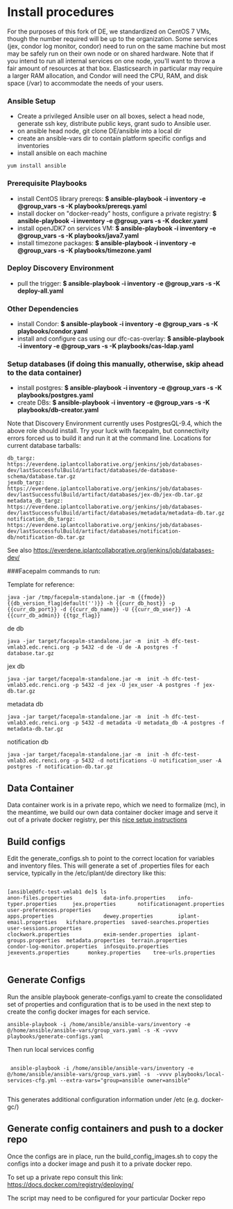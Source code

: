 # Install procedures

For the purposes of this fork of DE, we standardized on CentOS 7 VMs, though the number required will be up to the organization. Some services (jex, condor log monitor, condor) need to run on the same machine but most may be safely run on their own node or on shared hardware. Note that if you intend to run all internal services on one node, you'll want to throw a fair amount of resources at that box. Elasticsearch in particular may require a larger RAM allocation, and Condor will need the CPU, RAM, and disk space (/var) to accommodate the needs of your users.

### Ansible Setup
* Create a privileged Ansible user on all boxes, select a head node, generate ssh key, distribute public keys, grant sudo to Ansible user.
* on ansible head node, git clone DE/ansible into a local dir 
* create an ansible-vars dir to contain platform specific configs and inventories
* install ansible on each machine

``` yum install ansible ```

### Prerequisite Playbooks
* install CentOS library prereqs: **$ ansible-playbook -i inventory -e @group_vars -s -K playbooks/prereqs.yaml**
* install docker on "docker-ready" hosts, configure a private registry: **$ ansible-playbook -i inventory -e @group_vars -s -K docker.yaml**
* install openJDK7 on services VM: **$ ansible-playbook -i inventory -e @group_vars -s -K playbooks/java7.yaml**
* install timezone packages: **$ ansible-playbook -i inventory -e @group_vars -s -K playbooks/timezone.yaml**

### Deploy Discovery Environment
* pull the trigger: **$ ansible-playbook -i inventory -e @group_vars -s -K deploy-all.yaml**

### Other Dependencies
* install Condor: **$ ansible-playbook -i inventory -e @group_vars -s -K playbooks/condor.yaml**
* install and configure cas using our dfc-cas-overlay: **$ ansible-playbook -i inventory -e @group_vars -s -K playbooks/cas-ldap.yaml**

### Setup databases (if doing this manually, otherwise, skip ahead to the data container)

* install postgres: **$ ansible-playbook -i inventory -e @group_vars -s -K playbooks/postgres.yaml**
* create DBs: **$ ansible-playbook -i inventory -e @group_vars -s -K playbooks/db-creator.yaml**

Note that Discovery Environment currently uses PostgresQL-9.4, which the above role should install. Try your luck with facepalm, but connectivity errors forced us to build it and run it at the command line. Locations for current database tarballs:

```
db_targz: https://everdene.iplantcollaborative.org/jenkins/job/databases-dev/lastSuccessfulBuild/artifact/databases/de-database-schema/database.tar.gz
jexdb_targz: https://everdene.iplantcollaborative.org/jenkins/job/databases-dev/lastSuccessfulBuild/artifact/databases/jex-db/jex-db.tar.gz
metadata_db_targz: https://everdene.iplantcollaborative.org/jenkins/job/databases-dev/lastSuccessfulBuild/artifact/databases/metadata/metadata-db.tar.gz
notification_db_targz: https://everdene.iplantcollaborative.org/jenkins/job/databases-dev/lastSuccessfulBuild/artifact/databases/notification-db/notification-db.tar.gz
```
See also https://everdene.iplantcollaborative.org/jenkins/job/databases-dev/

###Facepalm commands to run:

Template for reference:
```
java -jar /tmp/facepalm-standalone.jar -m {{fmode}} {{db_version_flag|default('')}} -h {{curr_db_host}} -p {{curr_db_port}} -d {{curr_db_name}} -U {{curr_db_user}} -A {{curr_db_admin}} {{tgz_flag}}
```

de db
```
java -jar target/facepalm-standalone.jar -m  init -h dfc-test-vmlab3.edc.renci.org -p 5432 -d de -U de -A postgres -f database.tar.gz
```

jex db
```
java -jar target/facepalm-standalone.jar -m  init -h dfc-test-vmlab3.edc.renci.org -p 5432 -d jex -U jex_user -A postgres -f jex-db.tar.gz
```

metadata db
```
java -jar target/facepalm-standalone.jar -m  init -h dfc-test-vmlab3.edc.renci.org -p 5432 -d metadata -U metadata_db -A postgres -f metadata-db.tar.gz
```

notification db
```
java -jar target/facepalm-standalone.jar -m  init -h dfc-test-vmlab3.edc.renci.org -p 5432 -d notifications -U notification_user -A postgres -f notification-db.tar.gz
```

## Data Container

Data container work is in a private repo, which we need to formalize (mc), in the meantime, we build our own data container docker image and serve it out of a private docker registry, per this [nice setup instructions](https://www.digitalocean.com/community/tutorials/how-to-set-up-a-private-docker-registry-on-ubuntu-14-04)


## Build configs

Edit the generate_configs.sh to point to the correct location for variables and inventory files.  This will generate a set of .properties files for each service, typically in the /etc/iplant/de directory like this:

```

[ansible@dfc-test-vmlab1 de]$ ls
anon-files.properties          data-info.properties    info-typer.properties     jex.properties       notificationagent.properties  user-preferences.properties
apps.properties                dewey.properties        iplant-email.properties   kifshare.properties  saved-searches.properties     user-sessions.properties
clockwork.properties           exim-sender.properties  iplant-groups.properties  metadata.properties  terrain.properties
condor-log-monitor.properties  infosquito.properties   jexevents.properties      monkey.properties    tree-urls.properties


```
## Generate Configs  

Run the ansible playbook generate-configs.yaml to create the consolidated set of properties and configuration that is to be used in the next step to create the config docker images for each service.  

```
ansible-playbook -i /home/ansible/ansible-vars/inventory -e @/home/ansible/ansible-vars/group_vars.yaml -s -K -vvvv playbooks/generate-configs.yaml

```

Then run local services config

```

 ansible-playbook -i /home/ansible/ansible-vars/inventory -e @/home/ansible/ansible-vars/group_vars.yaml -s  -vvvv playbooks/local-services-cfg.yml --extra-vars="group=ansible owner=ansible"


```

This generates additional configuration information under /etc (e.g. docker-gc/)

## Generate config containers and push to a docker repo

Once the configs are in place, run the build_config_images.sh to copy the configs into a docker image and push it to a private docker repo.

To set up a private repo consult this link: https://docs.docker.com/registry/deploying/

The script may need to be configured for your particular Docker repo
